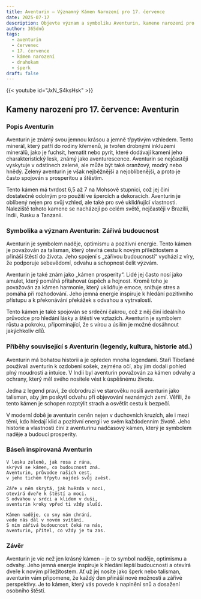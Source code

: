 ```yaml
---
title: Aventurin – Významný Kámen Narození pro 17. července
date: 2025-07-17
description: Objevte význam a symboliku Aventurin, kamene narození pro 17. července, který symbolizuje Zářivá budoucnost. Přečtěte si legendy a inspirující příběhy.
author: 365dnů
tags:
  - aventurin
  - červenec
  - 17. července
  - kámen narození
  - drahokam
  - šperk
draft: false
---
```


{{< youtube id="JxN_S4ksHsk" >}}

## Kameny narození pro 17. července: Aventurin

### Popis Aventurin

Aventurin je známý svou jemnou krásou a jemně třpytivým vzhledem. Tento minerál, který patří do rodiny křemenů, je tvořen drobnými inkluzemi minerálů, jako je fuchsit, hematit nebo pyrit, které dodávají kameni jeho charakteristický lesk, známý jako aventurescence. Aventurin se nejčastěji vyskytuje v odstínech zelené, ale může být také oranžový, modrý nebo hnědý. Zelený aventurin je však nejběžnější a nejoblíbenější, a proto je často spojován s prosperitou a štěstím.

Tento kámen má tvrdost 6,5 až 7 na Mohsově stupnici, což jej činí dostatečně odolným pro použití ve špercích a dekoracích. Aventurin je oblíbený nejen pro svůj vzhled, ale také pro své uklidňující vlastnosti. Naleziště tohoto kamene se nacházejí po celém světě, nejčastěji v Brazílii, Indii, Rusku a Tanzanii.

### Symbolika a význam Aventurin: Zářivá budoucnost

Aventurin je symbolem naděje, optimismu a pozitivní energie. Tento kámen je považován za talisman, který otevírá cestu k novým příležitostem a přináší štěstí do života. Jeho spojení s „zářivou budoucností“ vychází z víry, že podporuje sebevědomí, odvahu a schopnost čelit výzvám.

Aventurin je také znám jako „kámen prosperity“. Lidé jej často nosí jako amulet, který pomáhá přitahovat úspěch a hojnost. Kromě toho je považován za kámen harmonie, který uklidňuje emoce, snižuje stres a pomáhá při rozhodování. Jeho jemná energie inspiruje k hledání pozitivního přístupu a k překonávání překážek s odvahou a vytrvalostí.

Tento kámen je také spojován se srdeční čakrou, což z něj činí ideálního průvodce pro hledání lásky a štěstí ve vztazích. Aventurin je symbolem růstu a pokroku, připomínající, že s vírou a úsilím je možné dosáhnout jakýchkoliv cílů.

### Příběhy související s Aventurin (legendy, kultura, historie atd.)

Aventurin má bohatou historii a je opředen mnoha legendami. Staří Tibeťané používali aventurin k ozdobení sošek, zejména očí, aby jim dodali pohled plný moudrosti a intuice. V Indii byl aventurin považován za kámen odvahy a ochrany, který měl svého nositele vést k úspěšnému životu.

Jedna z legend praví, že dobrodruzi ve starověku nosili aventurin jako talisman, aby jim poskytl odvahu při objevování neznámých zemí. Věřili, že tento kámen je schopen rozptýlit strach a osvětlit cestu k bezpečí.

V moderní době je aventurin ceněn nejen v duchovních kruzích, ale i mezi těmi, kdo hledají klid a pozitivní energii ve svém každodenním životě. Jeho historie a vlastnosti činí z aventurinu nadčasový kámen, který je symbolem naděje a budoucí prosperity.

### Báseň inspirovaná Aventurin

```
V lesku zeleně, jak rosa z rána,  
skrývá se kámen, co budoucnost zná.  
Aventurin, průvodce našich cest,  
v jeho tichém třpytu najdeš svůj zvěst.

Záře v něm skrytá, jak hvězda v noci,  
otevírá dveře k štěstí a moci.  
S odvahou v srdci a klidem v duši,  
aventurin kroky vpřed ti vždy sluší.

Kámen naděje, co sny nám chrání,  
vede nás dál v novém svítání.  
S ním zářivá budoucnost čeká na nás,  
aventurin, přítel, co vždy je tu zas.
```

### Závěr

Aventurin je víc než jen krásný kámen – je to symbol naděje, optimismu a odvahy. Jeho jemná energie inspiruje k hledání lepší budoucnosti a otevírá dveře k novým příležitostem. Ať už jej nosíte jako šperk nebo talisman, aventurin vám připomene, že každý den přináší nové možnosti a zářivé perspektivy. Je to kámen, který vás povede k naplnění snů a dosažení osobního štěstí.